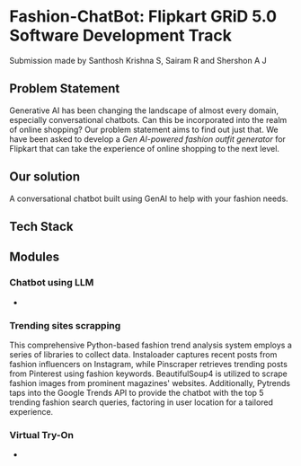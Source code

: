 # Fashion-ChatBot: Flipkart GRiD 5.0 Software Development Track
Submission made by Santhosh Krishna S, Sairam R and Shershon A J

## Problem Statement
Generative AI has been changing the landscape of almost every domain, especially conversational chatbots. Can this be incorporated into the realm of online shopping? Our problem statement aims to find out just that. We have been asked to develop a *Gen AI-powered fashion outfit generator* for Flipkart that can take the experience of online shopping to the next level.

## Our solution
A conversational chatbot built using GenAI to help with your fashion needs.

## Tech Stack

## Modules
### Chatbot using LLM
*
### Trending sites scrapping

This comprehensive Python-based fashion trend analysis system employs a series of libraries to collect data. Instaloader captures recent posts from fashion influencers on Instagram, while Pinscraper retrieves trending posts from Pinterest using fashion keywords. BeautifulSoup4 is utilized to scrape fashion images from prominent magazines' websites. Additionally, Pytrends taps into the Google Trends API to provide the chatbot with the top 5 trending fashion search queries, factoring in user location for a tailored experience.

### Virtual Try-On
*

